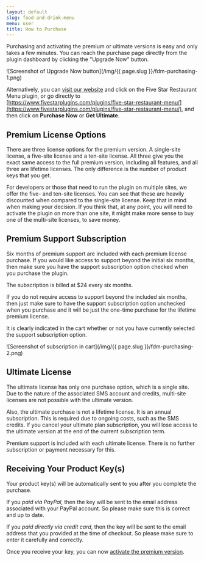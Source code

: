 ```yaml
---
layout: default
slug: food-and-drink-menu
menu: user
title: How to Purchase
---
```

Purchasing and activating the premium or ultimate versions is easy and only takes a few minutes. You can reach the purchase page directly from the plugin dashboard by clicking the "Upgrade Now" button.

![Screenshot of Upgrade Now button](/img/{{ page.slug }}/fdm-purchasing-1.png)

Alternatively, you can [visit our website](https://www.fivestarplugins.com/) and click on the Five Star Restaurant Menu plugin, or go directly to [https://www.fivestarplugins.com/plugins/five-star-restaurant-menu/](https://www.fivestarplugins.com/plugins/five-star-restaurant-menu/), and then click on **Purchase Now** or **Get Ultimate**.

## Premium License Options

There are three license options for the premium version. A single-site license, a five-site license and a ten-site license. All three give you the exact same access to the full premium version, including all features, and all three are lifetime licenses. The only difference is the number of product keys that you get.

For developers or those that need to run the plugin on multiple sites, we offer the five- and ten-site licenses. You can see that these are heavily discounted when compared to the single-site license. Keep that in mind when making your decision. If you think that, at any point, you will need to activate the plugin on more than one site, it might make more sense to buy one of the multi-site licenses, to save money.

## Premium Support Subscription

Six months of premium support are included with each premium license purchase. If you would like access to support beyond the initial six months, then make sure you have the support subscription option checked when you purchase the plugin. 

The subscription is billed at $24 every six months.

If you do not require access to support beyond the included six months, then just make sure to have the support subscription option unchecked when you purchase and it will be just the one-time purchase for the lifetime premium license.

It is clearly indicated in the cart whether or not you have currently selected the support subscription option.

![Screenshot of subscription in cart](/img/{{ page.slug }}/fdm-purchasing-2.png)

## Ultimate License

The ultimate license has only one purchase option, which is a single site. Due to the nature of the associated SMS account and credits, multi-site licenses are not possible with the ultimate version.

Also, the ultimate purchase is not a lifetime license. It is an annual subscription. This is required due to ongoing costs, such as the SMS credits. If you cancel your ultimate plan subscription, you will lose access to the ultimate version at the end of the current subscription term.

Premium support is included with each ultimate license. There is no further subscription or payment necessary for this.

## Receiving Your Product Key(s)

Your product key(s) will be automatically sent to you after you complete the purchase. 

If you *paid via PayPal*, then the key will be sent to the email address associated with your PayPal account. So please make sure this is correct and up to date.

If you *paid directly via credit card*, then the key will be sent to the email address that you provided at the time of checkout. So please make sure to enter it carefully and correctly.

Once you receive your key, you can now [activate the premium version](activate).